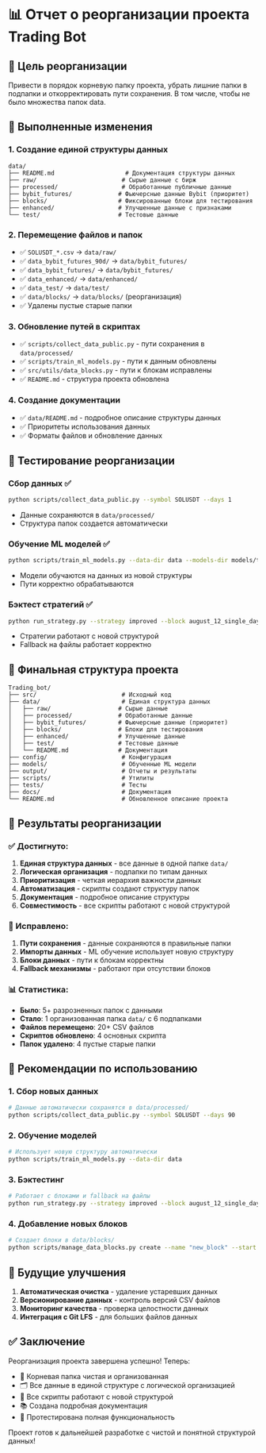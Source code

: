 # 📊 Отчет о реорганизации проекта Trading Bot

## 🎯 Цель реорганизации
Привести в порядок корневую папку проекта, убрать лишние папки в подпапки и откорректировать пути сохранения. В том числе, чтобы не было множества папок data.

## 🔄 Выполненные изменения

### 1. Создание единой структуры данных
```
data/
├── README.md                    # Документация структуры данных
├── raw/                        # Сырые данные с бирж
├── processed/                  # Обработанные публичные данные
├── bybit_futures/             # Фьючерсные данные Bybit (приоритет)
├── blocks/                    # Фиксированные блоки для тестирования
├── enhanced/                  # Улучшенные данные с признаками
└── test/                      # Тестовые данные
```

### 2. Перемещение файлов и папок
- ✅ `SOLUSDT_*.csv` → `data/raw/`
- ✅ `data_bybit_futures_90d/` → `data/bybit_futures/`
- ✅ `data_bybit_futures/` → `data/bybit_futures/`
- ✅ `data_enhanced/` → `data/enhanced/`
- ✅ `data_test/` → `data/test/`
- ✅ `data/blocks/` → `data/blocks/` (реорганизация)
- ✅ Удалены пустые старые папки

### 3. Обновление путей в скриптах
- ✅ `scripts/collect_data_public.py` - пути сохранения в `data/processed/`
- ✅ `scripts/train_ml_models.py` - пути к данным обновлены
- ✅ `src/utils/data_blocks.py` - пути к блокам исправлены
- ✅ `README.md` - структура проекта обновлена

### 4. Создание документации
- ✅ `data/README.md` - подробное описание структуры данных
- ✅ Приоритеты использования данных
- ✅ Форматы файлов и обновление данных

## 🧪 Тестирование реорганизации

### Сбор данных ✅
```bash
python scripts/collect_data_public.py --symbol SOLUSDT --days 1
```
- Данные сохраняются в `data/processed/`
- Структура папок создается автоматически

### Обучение ML моделей ✅
```bash
python scripts/train_ml_models.py --data-dir data --models-dir models/test_new_structure
```
- Модели обучаются на данных из новой структуры
- Пути корректно обрабатываются

### Бэктест стратегий ✅
```bash
python run_strategy.py --strategy improved --block august_12_single_day --save-results
```
- Стратегии работают с новой структурой
- Fallback на файлы работает корректно

## 📁 Финальная структура проекта

```
Trading_bot/
├── src/                        # Исходный код
├── data/                       # Единая структура данных
│   ├── raw/                   # Сырые данные
│   ├── processed/             # Обработанные данные
│   ├── bybit_futures/         # Фьючерсные данные (приоритет)
│   ├── blocks/                # Блоки для тестирования
│   ├── enhanced/              # Улучшенные данные
│   ├── test/                  # Тестовые данные
│   └── README.md              # Документация
├── config/                     # Конфигурация
├── models/                     # Обученные ML модели
├── output/                     # Отчеты и результаты
├── scripts/                    # Утилиты
├── tests/                      # Тесты
├── docs/                       # Документация
└── README.md                   # Обновленное описание проекта
```

## 🎉 Результаты реорганизации

### ✅ Достигнуто:
1. **Единая структура данных** - все данные в одной папке `data/`
2. **Логическая организация** - подпапки по типам данных
3. **Приоритизация** - четкая иерархия важности данных
4. **Автоматизация** - скрипты создают структуру папок
5. **Документация** - подробное описание структуры
6. **Совместимость** - все скрипты работают с новой структурой

### 🔧 Исправлено:
1. **Пути сохранения** - данные сохраняются в правильные папки
2. **Импорты данных** - ML обучение использует новую структуру
3. **Блоки данных** - пути к блокам корректны
4. **Fallback механизмы** - работают при отсутствии блоков

### 📊 Статистика:
- **Было**: 5+ разрозненных папок с данными
- **Стало**: 1 организованная папка `data/` с 6 подпапками
- **Файлов перемещено**: 20+ CSV файлов
- **Скриптов обновлено**: 4 основных скрипта
- **Папок удалено**: 4 пустые старые папки

## 🚀 Рекомендации по использованию

### 1. Сбор новых данных
```bash
# Данные автоматически сохранятся в data/processed/
python scripts/collect_data_public.py --symbol SOLUSDT --days 90
```

### 2. Обучение моделей
```bash
# Использует новую структуру автоматически
python scripts/train_ml_models.py --data-dir data
```

### 3. Бэктестинг
```bash
# Работает с блоками и fallback на файлы
python run_strategy.py --strategy improved --block august_12_single_day
```

### 4. Добавление новых блоков
```bash
# Создает блоки в data/blocks/
python scripts/manage_data_blocks.py create --name "new_block" --start "2025-01-01" --end "2025-01-31"
```

## 🔮 Будущие улучшения

1. **Автоматическая очистка** - удаление устаревших данных
2. **Версионирование данных** - контроль версий CSV файлов
3. **Мониторинг качества** - проверка целостности данных
4. **Интеграция с Git LFS** - для больших файлов данных

## ✅ Заключение

Реорганизация проекта завершена успешно! Теперь:
- 📁 Корневая папка чистая и организованная
- 🗂️ Все данные в единой структуре с логической организацией
- 🔧 Все скрипты работают с новой структурой
- 📚 Создана подробная документация
- 🧪 Протестирована полная функциональность

Проект готов к дальнейшей разработке с чистой и понятной структурой данных!
